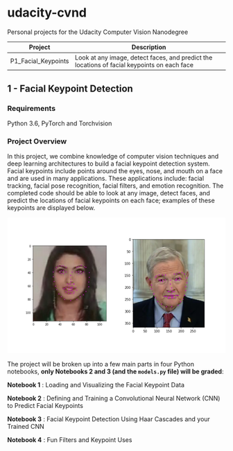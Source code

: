 [//]: # (Image References)

[image1]: ./P1_Facial_Keypoints/images/key_pts_example.png "Facial Keypoint Detection"

# udacity-cvnd
Personal projects for the Udacity Computer Vision Nanodegree


| Project | Description |
| --- | --- |
| P1_Facial_Keypoints | Look at any image, detect faces, and predict the locations of facial keypoints on each face |


## 1 - Facial Keypoint Detection

### Requirements

Python 3.6, PyTorch and Torchvision

### Project Overview

In this project, we combine knowledge of computer vision techniques and deep learning architectures to build a facial keypoint detection system. Facial keypoints include points around the eyes, nose, and mouth on a face and are used in many applications. These applications include: facial tracking, facial pose recognition, facial filters, and emotion recognition. The completed code should be able to look at any image, detect faces, and predict the locations of facial keypoints on each face; examples of these keypoints are displayed below.

![Facial Keypoint Detection][image1]

The project will be broken up into a few main parts in four Python notebooks, **only Notebooks 2 and 3 (and the `models.py` file) will be graded**:

__Notebook 1__ : Loading and Visualizing the Facial Keypoint Data

__Notebook 2__ : Defining and Training a Convolutional Neural Network (CNN) to Predict Facial Keypoints

__Notebook 3__ : Facial Keypoint Detection Using Haar Cascades and your Trained CNN

__Notebook 4__ : Fun Filters and Keypoint Uses